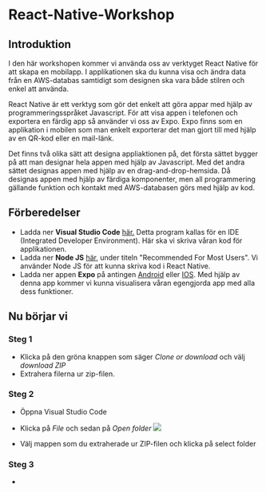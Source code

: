 # React-Native-Workshop

## Introduktion

I den här workshopen kommer vi använda oss av verktyget React Native för att skapa en mobilapp. I applikationen ska du kunna visa och ändra data från en AWS-databas samtidigt som designen ska vara både stilren och enkel att använda. 

React Native är ett verktyg som gör det enkelt att göra appar med hjälp av programmeringsspråket Javascript. För att visa appen i telefonen och exportera en färdig app så använder vi oss av Expo. Expo finns som en applikation i mobilen som man enkelt exporterar det man gjort till med hjälp av en QR-kod eller en mail-länk. 

Det finns två olika sätt att designa appliaktionen på, det första sättet bygger på att man designar hela appen med hjälp av Javascript. Med det andra sättet designas appen med hjälp av en drag-and-drop-hemsida. Då designas appen med hjälp av färdiga komponenter, men all programmering gällande funktion och kontakt med AWS-databasen görs med hjälp av kod. 

## Förberedelser
* Ladda ner **Visual Studio Code** [här.](https://code.visualstudio.com/#alt-downloads) Detta program kallas för en IDE (Integrated Developer Environment). Här ska vi skriva våran kod för applikationen.
* Ladda ner **Node JS** [här](https://nodejs.org/en/download/), under titeln "Recommended For Most Users". Vi använder Node JS för att kunna skriva kod i React Native.
* Ladda ner appen **Expo** på antingen [Android](https://play.google.com/store/apps/details?id=host.exp.exponent&hl=en_US) eller [IOS](https://itunes.apple.com/se/app/expo-client/id982107779?mt=8). Med hjälp av denna app kommer vi kunna visualisera våran egengjorda app med alla dess funktioner.

## Nu börjar vi

### Steg 1

* Klicka på den gröna knappen som säger *Clone or download* och välj *download ZIP*
* Extrahera filerna ur zip-filen.

### Steg 2

* Öppna Visual Studio Code
* Klicka på *File* och sedan på *Open folder*
![](/Images/Capture2.PNG)

* Välj mappen som du extraherade ur ZIP-filen och klicka på select folder

### Steg 3

*

